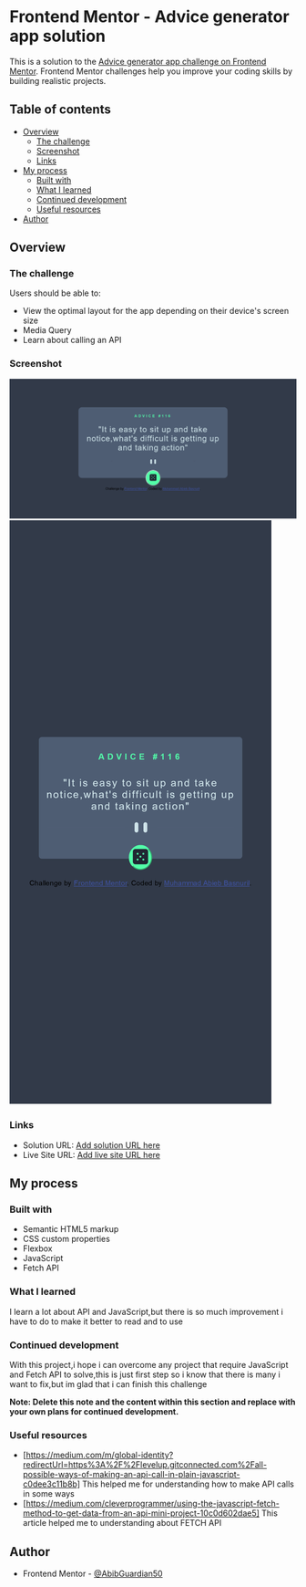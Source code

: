 # Frontend Mentor - Advice generator app solution

This is a solution to the [Advice generator app challenge on Frontend Mentor](https://www.frontendmentor.io/challenges/advice-generator-app-QdUG-13db). Frontend Mentor challenges help you improve your coding skills by building realistic projects.

## Table of contents

- [Overview](#overview)
  - [The challenge](#the-challenge)
  - [Screenshot](#screenshot)
  - [Links](#links)
- [My process](#my-process)
  - [Built with](#built-with)
  - [What I learned](#what-i-learned)
  - [Continued development](#continued-development)
  - [Useful resources](#useful-resources)
- [Author](#author)

## Overview

### The challenge

Users should be able to:

- View the optimal layout for the app depending on their device's screen size
- Media Query
- Learn about calling an API

### Screenshot

![](./Desktop.png)
![](./Mobile.png)

### Links

- Solution URL: [Add solution URL here](https://your-solution-url.com)
- Live Site URL: [Add live site URL here](https://your-live-site-url.com)

## My process

### Built with

- Semantic HTML5 markup
- CSS custom properties
- Flexbox
- JavaScript
- Fetch API

### What I learned

I learn a lot about API and JavaScript,but there is so much improvement i have to do to make it better to read and to use

### Continued development

With this project,i hope i can overcome any project that require JavaScript and Fetch API to solve,this is just first step so i know that there is many i want to fix,but im glad that i can finish this challenge

**Note: Delete this note and the content within this section and replace with your own plans for continued development.**

### Useful resources

- [https://medium.com/m/global-identity?redirectUrl=https%3A%2F%2Flevelup.gitconnected.com%2Fall-possible-ways-of-making-an-api-call-in-plain-javascript-c0dee3c11b8b] This helped me for understanding how to make API calls in some ways
- [https://medium.com/cleverprogrammer/using-the-javascript-fetch-method-to-get-data-from-an-api-mini-project-10c0d602dae5] This article helped me to understanding about FETCH API

## Author

- Frontend Mentor - [@AbibGuardian50](https://www.frontendmentor.io/profile/AbibGuardian50)
